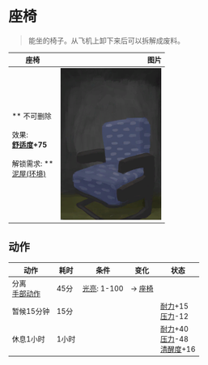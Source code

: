 # 座椅  
> 能坐的椅子。从飞机上卸下来后可以拆解成废料。  
  
  座椅  |   图片   
 ----  |  ----:   
 ** 不可删除 **<br><br>** 效果: **<br>[舒适度](Comfort.md)+75<br><br>** 解锁需求: **<br>[泥屋(环境)](Env_MudHut.md)  |  <img decoding="async" src="Sprite/SeatAttached.png" href="a.md" style="max-width:300px;max-height:300px;">   
  
## 动作  
动作  |  耗时  |  条件  |  变化  |  状态  
----  |  ----  |  ----  |  ----  |  ----  
分离<br>[手部动作](HandAction.md)  |  45分  |  [光亮](Light.md): 1-100  |  → [座椅](Seat.md)  |    
暂候15分钟<br>  |  15分  |    |    |  [耐力](Stamina.md)+15<br>[压力](Stress.md)-12  
休息1小时<br>  |  1小时  |    |    |  [耐力](Stamina.md)+40<br>[压力](Stress.md)-48<br>[清醒度](Wakefulness.md)+16  

